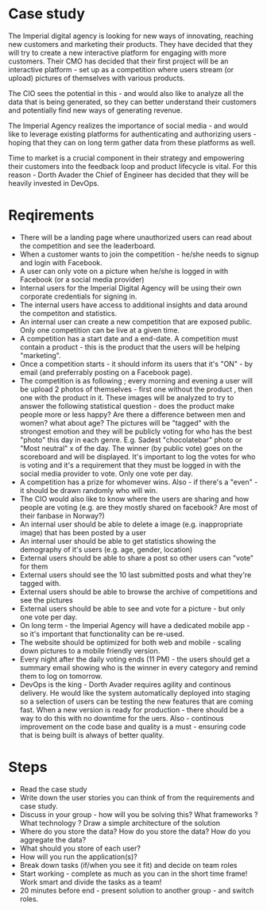 # Case study

The Imperial digital agency is looking for new ways of innovating, reaching new customers and marketing their products. They have decided that they will try to create a new interactive platform for engaging with more customers. Their CMO has decided that their first project will be an interactive platform - set up as a competition where users stream (or upload) pictures of themselves with various products. 

The CIO sees the potential in this - and would also like to analyze all the data that is being generated, so they can better understand their customers and potentially find new ways of generating revenue. 

The Imperial Agency realizes the importance of social media - and would like to leverage existing platforms for authenticating and authorizing users - hoping that they can 
on long term gather data from these platforms as well.

Time to market is a crucial component in their strategy and empowering their customers into the feedback loop and product lifecycle is vital. For this reason - Dorth Avader the Chief of Engineer has decided that they will be heavily invested in DevOps.   

# Reqirements
 - There will be a landing page where unauthorized users can read about the competition and see the leaderboard. 
 - When a customer wants to join the competition - he/she needs to signup and login with Facebook.
 - A user can only vote on a picture when he/she is logged in with Facebook (or a social media provider)
 - Internal users for the Imperial Digital Agency will be using their own corporate credentials for signing in.
 -  The internal users have access to additional insights and data around the competiton and statistics.
 -  An internal user can create a new competition that are exposed public. Only one competition can be live at a given time. 
 - A competition has a start date and a end-date. A competition must contain a product - this is the product that the users will be helping "marketing".
 - Once a competition starts - it should inform its users that it's "ON" - by email (and preferrably posting on a Facebook page).
 - The competition is as following ; every morning and evening a user will be upload 2 photos of themselves - first one without the product , then one with the product in it. These images will be analyzed to try to answer the following statistical question - does the product make people more or less happy? Are there a difference between men and women? what about age? The pictures will be "tagged" with the strongest emotion and they will be publicly voting for who has the best "photo" this day in each genre. E.g. Sadest "chocolatebar" photo  or "Most neutral" x of the day. The winner (by public vote) goes on the scoreboard and will be displayed. It's important to log the votes for who is voting and it's a requirement that they must be logged in with the social media provider to vote. Only one vote per day. 
 - A competition has a prize for whomever wins. Also - if there's a "even" - it should be drawn randomly who will win. 
 - The CIO would also like to know where the users are sharing and how people are voting (e.g. are they mostly shared on facebook? Are most of their fanbase in Norway?)
 - An internal user should be able to delete a image (e.g. inappropriate image) that has been posted by a user
 - An internal user should be able to get statistics showing the demography of it's users (e.g. age, gender, location)
 - External users should be able to share a post so other users can "vote" for them
 - External users should see the 10 last submitted posts and what they're tagged with.
 - External users should be able to browse the archive of competitions and see the pictures 
 - External users should be able to see and vote for a picture - but only one vote per day.
 - On long term - the Imperial Agency will have a dedicated mobile app - so it's important that functionality can be re-used. 
 - The website should be optimized for both web and mobile - scaling down pictures to a mobile friendly version.
 - Every night after the daily voting ends (11 PM) - the users should get a summary email showing who is the winner in every category and remind them to log on tomorrow.
 - DevOps is the king - Dorth Avader requires agility and continous delivery. He would like the system automatically deployed into staging so a selection of users can be testing the new features that are coming fast. When a new version is ready for production - there should be a way to do this with no downtime for the uers. Also - continous improvement on the code base and quality is a must - ensuring code that is being built is always of better quality.
  

# Steps 
 - Read the case study
 - Write down the user stories you can think of from the requirements and case study. 
 - Discuss in your group - how will you be solving this? What frameworks ? What technology ? Draw a simple architecture of the solution 
 - Where do you store the data? How do you store the data? How do you aggregate the data? 
 - What should you store of each user?
 - How will you run the application(s)? 
 - Break down tasks (if/when you see it fit) and decide on team roles 
 - Start working - complete as much as you can in the short time frame! Work smart and divide the tasks as a team! 
 - 20 minutes before end - present solution to another group - and switch roles.
